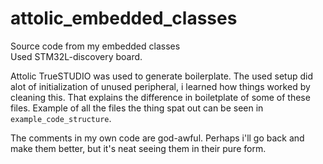 # attolic_embedded_classes

Source code from my embedded classes  
Used STM32L-discovery board.

Attolic TrueSTUDIO was used to generate boilerplate. The used setup did alot of initialization of unused peripheral, i learned how things worked by cleaning this. That explains the difference in boiletplate of some of these files.
Example of all the files the thing spat out can be seen in `example_code_structure`.

The comments in my own code are god-awful. Perhaps i'll go back and make them better, but it's neat seeing them in their pure form.
